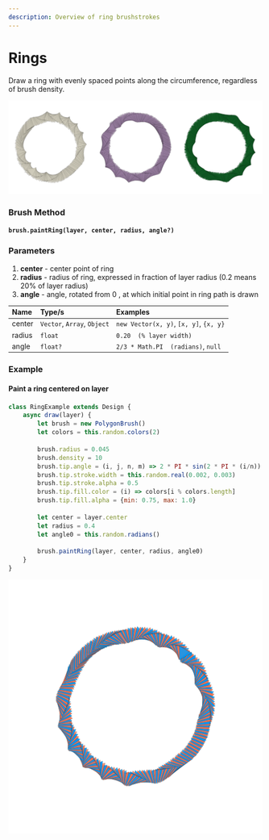 ```yaml
---
description: Overview of ring brushstrokes
---
```


# Rings

Draw a ring with evenly spaced points along the circumference, regardless of brush density.

![](../../.gitbook/assets/b636ae.png)

### Brush Method <a id="overview"></a>

**`brush.paintRing(layer, center, radius, angle?)`**

### Parameters <a id="parameters"></a>

1. **center** - center point of ring
2. **radius** - radius of ring, expressed in fraction of layer radius \(0.2 means 20% of layer radius\)
3. **angle** - angle, rotated from 0 , at which initial point in ring path is drawn 

| Name | Type/s | Examples |
| :--- | :--- | :--- |
| center | `Vector`, `Array`, `Object` | `new Vector(x, y)`, `[x, y]`, `{x, y}` |
| radius | `float` | `0.20  (% layer width)` |
| angle | `float?` | `2/3 * Math.PI  (radians)`, `null` |

### Example

#### Paint a ring centered on layer

```javascript
class RingExample extends Design {
    async draw(layer) {
        let brush = new PolygonBrush()
        let colors = this.random.colors(2)
        
        brush.radius = 0.045
        brush.density = 10
        brush.tip.angle = (i, j, n, m) => 2 * PI * sin(2 * PI * (i/n))
        brush.tip.stroke.width = this.random.real(0.002, 0.003)
        brush.tip.stroke.alpha = 0.5
        brush.tip.fill.color = (i) => colors[i % colors.length]
        brush.tip.fill.alpha = {min: 0.75, max: 1.0}
        
        let center = layer.center
        let radius = 0.4
        let angle0 = this.random.radians()
        
        brush.paintRing(layer, center, radius, angle0)
    }
}
```

![Example Output](../../.gitbook/assets/1cea68.png)

